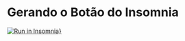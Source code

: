 # Gerando o Botão do Insomnia
[![Run in Insomnia}](https://insomnia.rest/images/run.svg)](https://insomnia.rest/run/?label=Teste%20API&uri=https%3A%2F%2Fraw.githubusercontent.com%2Fmiroswd%2Finsomnia%2Fmaster%2Fexport.json)

